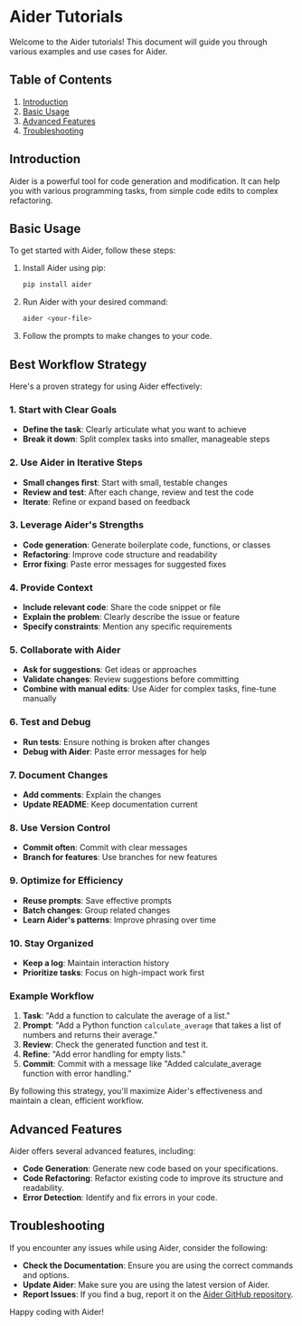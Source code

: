 # Aider Tutorials

Welcome to the Aider tutorials! This document will guide you through various examples and use cases for Aider.

## Table of Contents
1. [Introduction](#introduction)
2. [Basic Usage](#basic-usage)
3. [Advanced Features](#advanced-features)
4. [Troubleshooting](#troubleshooting)

## Introduction
Aider is a powerful tool for code generation and modification. It can help you with various programming tasks, from simple code edits to complex refactoring.

## Basic Usage
To get started with Aider, follow these steps:

1. Install Aider using pip:
   ```bash
   pip install aider
   ```

2. Run Aider with your desired command:
   ```bash
   aider <your-file>
   ```

3. Follow the prompts to make changes to your code.

## Best Workflow Strategy

Here's a proven strategy for using Aider effectively:

### 1. Start with Clear Goals
- **Define the task**: Clearly articulate what you want to achieve
- **Break it down**: Split complex tasks into smaller, manageable steps

### 2. Use Aider in Iterative Steps
- **Small changes first**: Start with small, testable changes
- **Review and test**: After each change, review and test the code
- **Iterate**: Refine or expand based on feedback

### 3. Leverage Aider's Strengths
- **Code generation**: Generate boilerplate code, functions, or classes
- **Refactoring**: Improve code structure and readability
- **Error fixing**: Paste error messages for suggested fixes

### 4. Provide Context
- **Include relevant code**: Share the code snippet or file
- **Explain the problem**: Clearly describe the issue or feature
- **Specify constraints**: Mention any specific requirements

### 5. Collaborate with Aider
- **Ask for suggestions**: Get ideas or approaches
- **Validate changes**: Review suggestions before committing
- **Combine with manual edits**: Use Aider for complex tasks, fine-tune manually

### 6. Test and Debug
- **Run tests**: Ensure nothing is broken after changes
- **Debug with Aider**: Paste error messages for help

### 7. Document Changes
- **Add comments**: Explain the changes
- **Update README**: Keep documentation current

### 8. Use Version Control
- **Commit often**: Commit with clear messages
- **Branch for features**: Use branches for new features

### 9. Optimize for Efficiency
- **Reuse prompts**: Save effective prompts
- **Batch changes**: Group related changes
- **Learn Aider's patterns**: Improve phrasing over time

### 10. Stay Organized
- **Keep a log**: Maintain interaction history
- **Prioritize tasks**: Focus on high-impact work first

### Example Workflow
1. **Task**: "Add a function to calculate the average of a list."
2. **Prompt**: "Add a Python function `calculate_average` that takes a list of numbers and returns their average."
3. **Review**: Check the generated function and test it.
4. **Refine**: "Add error handling for empty lists."
5. **Commit**: Commit with a message like "Added calculate_average function with error handling."

By following this strategy, you'll maximize Aider's effectiveness and maintain a clean, efficient workflow.

## Advanced Features
Aider offers several advanced features, including:

- **Code Generation**: Generate new code based on your specifications.
- **Code Refactoring**: Refactor existing code to improve its structure and readability.
- **Error Detection**: Identify and fix errors in your code.

## Troubleshooting
If you encounter any issues while using Aider, consider the following:

- **Check the Documentation**: Ensure you are using the correct commands and options.
- **Update Aider**: Make sure you are using the latest version of Aider.
- **Report Issues**: If you find a bug, report it on the [Aider GitHub repository](https://github.com/your-repo/aider).

Happy coding with Aider!
